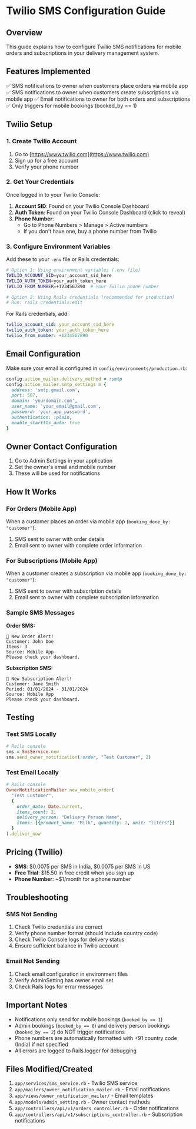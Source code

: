 # Twilio SMS Configuration Guide

## Overview
This guide explains how to configure Twilio SMS notifications for mobile orders and subscriptions in your delivery management system.

## Features Implemented
✅ SMS notifications to owner when customers place orders via mobile app
✅ SMS notifications to owner when customers create subscriptions via mobile app
✅ Email notifications to owner for both orders and subscriptions
✅ Only triggers for mobile bookings (booked_by == 1)

## Twilio Setup

### 1. Create Twilio Account
1. Go to [https://www.twilio.com](https://www.twilio.com)
2. Sign up for a free account
3. Verify your phone number

### 2. Get Your Credentials
Once logged in to your Twilio Console:
1. **Account SID**: Found on your Twilio Console Dashboard
2. **Auth Token**: Found on your Twilio Console Dashboard (click to reveal)
3. **Phone Number**:
   - Go to Phone Numbers > Manage > Active numbers
   - If you don't have one, buy a phone number from Twilio

### 3. Configure Environment Variables

Add these to your `.env` file or Rails credentials:

```bash
# Option 1: Using environment variables (.env file)
TWILIO_ACCOUNT_SID=your_account_sid_here
TWILIO_AUTH_TOKEN=your_auth_token_here
TWILIO_FROM_NUMBER=+1234567890  # Your Twilio phone number

# Option 2: Using Rails credentials (recommended for production)
# Run: rails credentials:edit
```

For Rails credentials, add:
```yaml
twilio_account_sid: your_account_sid_here
twilio_auth_token: your_auth_token_here
twilio_from_number: +1234567890
```

## Email Configuration

Make sure your email is configured in `config/environments/production.rb`:

```ruby
config.action_mailer.delivery_method = :smtp
config.action_mailer.smtp_settings = {
  address: 'smtp.gmail.com',
  port: 587,
  domain: 'yourdomain.com',
  user_name: 'your_email@gmail.com',
  password: 'your_app_password',
  authentication: :plain,
  enable_starttls_auto: true
}
```

## Owner Contact Configuration

1. Go to Admin Settings in your application
2. Set the owner's email and mobile number
3. These will be used for notifications

## How It Works

### For Orders (Mobile App)
When a customer places an order via mobile app (`booking_done_by: "customer"`):
1. SMS sent to owner with order details
2. Email sent to owner with complete order information

### For Subscriptions (Mobile App)
When a customer creates a subscription via mobile app (`booking_done_by: "customer"`):
1. SMS sent to owner with subscription details
2. Email sent to owner with complete subscription information

### Sample SMS Messages

**Order SMS:**
```
🛒 New Order Alert!
Customer: John Doe
Items: 3
Source: Mobile App
Please check your dashboard.
```

**Subscription SMS:**
```
📅 New Subscription Alert!
Customer: Jane Smith
Period: 01/01/2024 - 31/01/2024
Source: Mobile App
Please check your dashboard.
```

## Testing

### Test SMS Locally
```ruby
# Rails console
sms = SmsService.new
sms.send_owner_notification(:order, "Test Customer", 2)
```

### Test Email Locally
```ruby
# Rails console
OwnerNotificationMailer.new_mobile_order(
  "Test Customer",
  {
    order_date: Date.current,
    items_count: 2,
    delivery_person: "Delivery Person Name",
    items: [{product_name: "Milk", quantity: 2, unit: "liters"}]
  }
).deliver_now
```

## Pricing (Twilio)

- **SMS**: $0.0075 per SMS in India, $0.0075 per SMS in US
- **Free Trial**: $15.50 in free credit when you sign up
- **Phone Number**: ~$1/month for a phone number

## Troubleshooting

### SMS Not Sending
1. Check Twilio credentials are correct
2. Verify phone number format (should include country code)
3. Check Twilio Console logs for delivery status
4. Ensure sufficient balance in Twilio account

### Email Not Sending
1. Check email configuration in environment files
2. Verify AdminSetting has owner email set
3. Check Rails logs for error messages

## Important Notes

- Notifications only send for mobile bookings (`booked_by == 1`)
- Admin bookings (`booked_by == 0`) and delivery person bookings (`booked_by == 2`) do NOT trigger notifications
- Phone numbers are automatically formatted with +91 country code (India) if not specified
- All errors are logged to Rails.logger for debugging

## Files Modified/Created

1. `app/services/sms_service.rb` - Twilio SMS service
2. `app/mailers/owner_notification_mailer.rb` - Email notifications
3. `app/views/owner_notification_mailer/` - Email templates
4. `app/models/admin_setting.rb` - Owner contact methods
5. `app/controllers/api/v1/orders_controller.rb` - Order notifications
6. `app/controllers/api/v1/subscriptions_controller.rb` - Subscription notifications